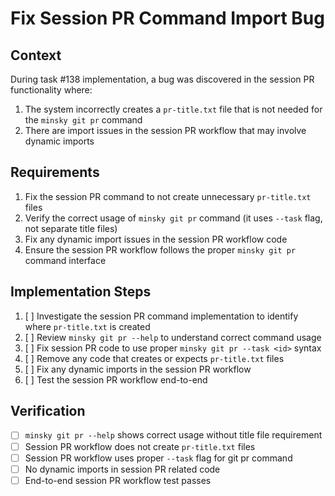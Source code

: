 # Fix Session PR Command Import Bug

## Context

During task #138 implementation, a bug was discovered in the session PR functionality where:

1. The system incorrectly creates a `pr-title.txt` file that is not needed for the `minsky git pr` command
2. There are import issues in the session PR workflow that may involve dynamic imports

## Requirements

1. Fix the session PR command to not create unnecessary `pr-title.txt` files
2. Verify the correct usage of `minsky git pr` command (it uses `--task` flag, not separate title files)
3. Fix any dynamic import issues in the session PR workflow code
4. Ensure the session PR workflow follows the proper `minsky git pr` command interface

## Implementation Steps

1. [ ] Investigate the session PR command implementation to identify where `pr-title.txt` is created
2. [ ] Review `minsky git pr --help` to understand correct command usage
3. [ ] Fix session PR code to use proper `minsky git pr --task <id>` syntax
4. [ ] Remove any code that creates or expects `pr-title.txt` files
5. [ ] Fix any dynamic imports in the session PR workflow
6. [ ] Test the session PR workflow end-to-end

## Verification

- [ ] `minsky git pr --help` shows correct usage without title file requirement
- [ ] Session PR workflow does not create `pr-title.txt` files
- [ ] Session PR workflow uses proper `--task` flag for git pr command
- [ ] No dynamic imports in session PR related code
- [ ] End-to-end session PR workflow test passes
